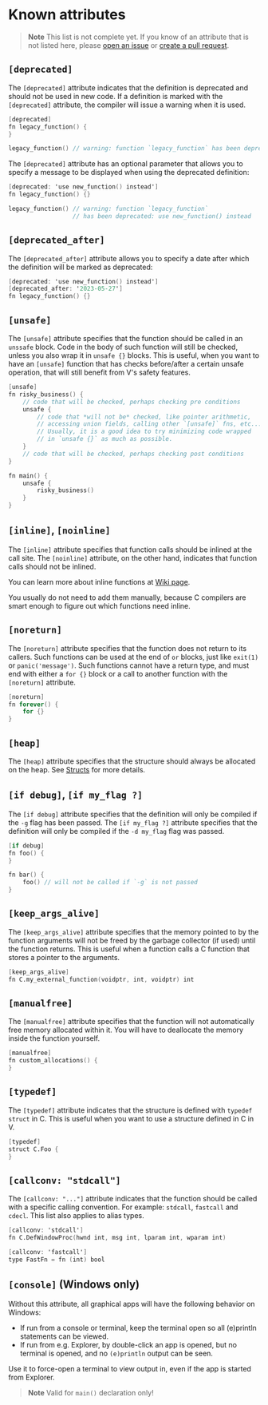 # Known attributes

> **Note**
> This list is not complete yet.
> If you know of an attribute that is not listed here, please
> [open an issue](https://github.com/vlang-association/docs/issues/new)
> or
> [create a pull request](https://github.com/vlang-association/docs/edit/master/docs/concepts/attributes/known-attributes.md).

## `[deprecated]`

The `[deprecated]` attribute indicates that the definition is deprecated and should not be used in
new code.
If a definition is marked with the `[deprecated]` attribute, the compiler will issue a warning when
it is used.

```v
[deprecated]
fn legacy_function() {
}

legacy_function() // warning: function `legacy_function` has been deprecated
```

The `[deprecated]` attribute has an optional parameter that allows you to specify a message to be
displayed when using the deprecated definition:

```v nofmt
[deprecated: 'use new_function() instead']
fn legacy_function() {}

legacy_function() // warning: function `legacy_function`
                  // has been deprecated: use new_function() instead
```

## `[deprecated_after]`

The `[deprecated_after]` attribute allows you to specify a date after which the definition will be
marked as deprecated:

```v
[deprecated: 'use new_function() instead']
[deprecated_after: '2023-05-27']
fn legacy_function() {}
```

## `[unsafe]`

The `[unsafe]` attribute specifies that the function should be called in an `unssafe` block.
Code in the body of such function will still be checked, unless you also wrap it in `unsafe {}`
blocks.
This is useful, when you want to have an `[unsafe]` function that has checks before/after a certain
unsafe operation, that will still benefit from V's safety features.

```v play
[unsafe]
fn risky_business() {
    // code that will be checked, perhaps checking pre conditions
    unsafe {
        // code that *will not be* checked, like pointer arithmetic,
        // accessing union fields, calling other `[unsafe]` fns, etc...
        // Usually, it is a good idea to try minimizing code wrapped
        // in `unsafe {}` as much as possible.
    }
    // code that will be checked, perhaps checking post conditions
}

fn main() {
    unsafe {
        risky_business()
    }
}
```

## `[inline]`, `[noinline]`

The `[inline]` attribute specifies that function calls should be inlined at the call site.
The `[noinline]` attribute, on the other hand, indicates that function calls should not be inlined.

You can learn more about inline functions at
[Wiki page](https://en.wikipedia.org/wiki/Inline_function).

You usually do not need to add them manually, because C compilers are smart enough to figure out
which functions need inline.

## `[noreturn]`

The `[noreturn]` attribute specifies that the function does not return to its callers.
Such functions can be used at the end of `or` blocks, just like `exit(1)` or `panic('message')`.
Such functions cannot have a return type, and must end with either a `for {}` block or a call to
another function with the `[noreturn]` attribute.

```v
[noreturn]
fn forever() {
	for {}
}
```

## `[heap]`

The `[heap]` attribute specifies that the structure should always be allocated on the heap.
See [Structs](../structs/overview.md#always-heap-allocated-structs) for more details.

## `[if debug]`, `[if my_flag ?]`

The `[if debug]` attribute specifies that the definition will only be compiled
if the `-g` flag has been passed.
The `[if my_flag ?]` attribute specifies that the definition will only be compiled
if the `-d my_flag` flag was passed.

```v
[if debug]
fn foo() {
}

fn bar() {
	foo() // will not be called if `-g` is not passed
}
```

## `[keep_args_alive]`

The `[keep_args_alive]` attribute specifies that the memory pointed to by the function arguments
will not be
freed by the garbage collector (if used) until the function returns.
This is useful when a function calls a C function that stores a pointer to the arguments.

```v
[keep_args_alive]
fn C.my_external_function(voidptr, int, voidptr) int
```

## `[manualfree]`

The `[manualfree]` attribute specifies that the function will not automatically free memory
allocated within it.
You will have to deallocate the memory inside the function yourself.

```v
[manualfree]
fn custom_allocations() {
}
```

## `[typedef]`

The `[typedef]` attribute indicates that the structure is defined with `typedef struct` in C.
This is useful when you want to use a structure defined in C in V.

```v
[typedef]
struct C.Foo {
}
```

## `[callconv: "stdcall"]`

The `[callconv: "..."]` attribute indicates that the function should be called with a specific
calling convention.
For example: `stdcall`, `fastcall` and `cdecl`.
This list also applies to alias types.

```v
[callconv: 'stdcall']
fn C.DefWindowProc(hwnd int, msg int, lparam int, wparam int)

[callconv: 'fastcall']
type FastFn = fn (int) bool
```

## `[console]` (Windows only)

Without this attribute, all graphical apps will have the following behavior on Windows:

- If run from a console or terminal, keep the terminal open so all (e)println statements can be
  viewed.
- If run from e.g. Explorer, by double-click an app is opened, but no terminal is opened, and no
  `(e)println` output can be seen.

Use it to force-open a terminal to view output in, even if the app is started from Explorer.

> **Note**
> Valid for `main()` declaration only!
